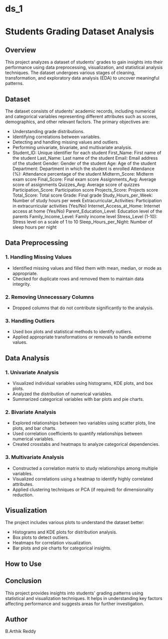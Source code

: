 # ds_1

# Students Grading Dataset Analysis

## Overview
This project analyzes a dataset of students' grades to gain insights into their performance using data preprocessing, visualization, and statistical analysis techniques. The dataset undergoes various stages of cleaning, transformation, and exploratory data analysis (EDA) to uncover meaningful patterns.

## Dataset
The dataset consists of students' academic records, including numerical and categorical variables representing different attributes such as scores, demographics, and other relevant factors. The primary objectives are:
- Understanding grade distributions.
- Identifying correlations between variables.
- Detecting and handling missing values and outliers.
- Performing univariate, bivariate, and multivariate analysis.
- Student_ID: Unique identifier for each student
First_Name: First name of the student
Last_Name: Last name of the student
Email: Email address of the student
Gender: Gender of the student
Age: Age of the student
Department: Department in which the student is enrolled
Attendance (%): Attendance percentage of the student
Midterm_Score: Midterm exam score
Final_Score: Final exam score
Assignments_Avg: Average score of assignments
Quizzes_Avg: Average score of quizzes
Participation_Score: Participation score
Projects_Score: Projects score
Total_Score: Total score
Grade: Final grade
Study_Hours_per_Week: Number of study hours per week
Extracurricular_Activities: Participation in extracurricular activities (Yes/No)
Internet_Access_at_Home: Internet access at home (Yes/No)
Parent_Education_Level: Education level of the parents
Family_Income_Level: Family income level
Stress_Level (1-10): Stress level on a scale of 1 to 10
Sleep_Hours_per_Night: Number of sleep hours per night

## Data Preprocessing
### 1. Handling Missing Values
- Identified missing values and filled them with mean, median, or mode as appropriate.
- Checked for duplicate rows and removed them to maintain data integrity.

### 2. Removing Unnecessary Columns
- Dropped columns that do not contribute significantly to the analysis.

### 3. Handling Outliers
- Used box plots and statistical methods to identify outliers.
- Applied appropriate transformations or removals to handle extreme values.

## Data Analysis
### 1. Univariate Analysis
- Visualized individual variables using histograms, KDE plots, and box plots.
- Analyzed the distribution of numerical variables.
- Summarized categorical variables with bar plots and pie charts.

### 2. Bivariate Analysis
- Explored relationships between two variables using scatter plots, line plots, and bar charts.
- Used correlation coefficients to quantify relationships between numerical variables.
- Created crosstabs and heatmaps to analyze categorical dependencies.

### 3. Multivariate Analysis
- Constructed a correlation matrix to study relationships among multiple variables.
- Visualized correlations using a heatmap to identify highly correlated attributes.
- Applied clustering techniques or PCA (if required) for dimensionality reduction.

## Visualization
The project includes various plots to understand the dataset better:
- Histograms and KDE plots for distribution analysis.
- Box plots to detect outliers.
- Heatmaps for correlation visualization.
- Bar plots and pie charts for categorical insights.

## How to Use


## Conclusion
This project provides insights into students' grading patterns using statistical and visualization techniques. It helps in understanding key factors affecting performance and suggests areas for further investigation.

## Author
B.Arthik Reddy



